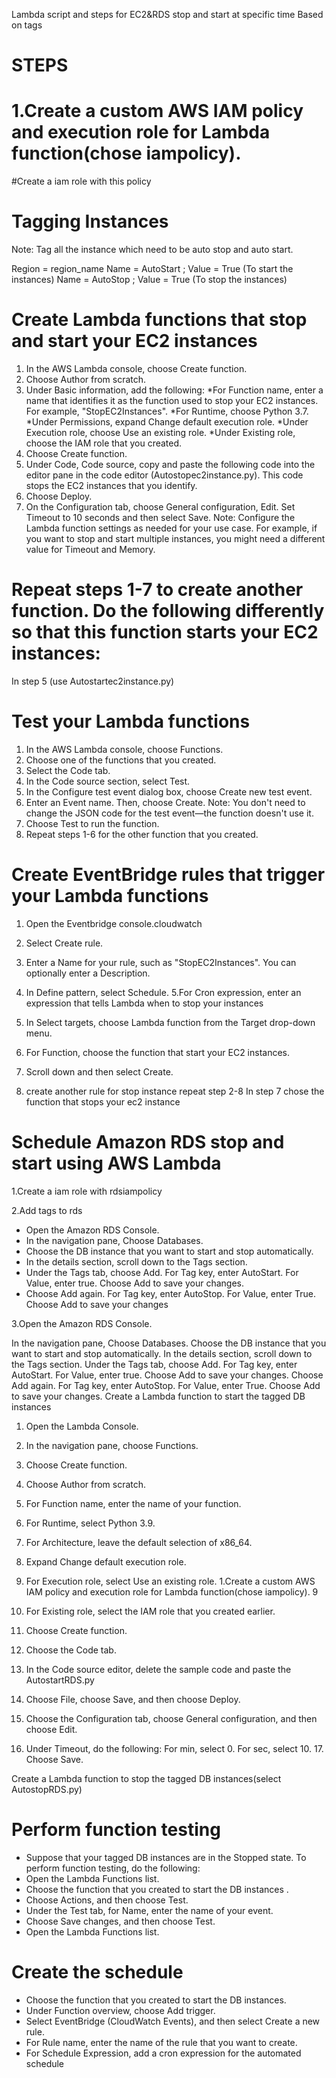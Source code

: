 Lambda script and steps  for EC2&RDS stop and start at specific time Based on tags




# STEPS

# 1.Create a custom AWS IAM policy and execution role for  Lambda function(chose iampolicy).


#Create a iam role with this policy


# Tagging Instances

Note: Tag all the instance which need to be auto stop and auto start. 

Region = region_name
Name = AutoStart ; Value = True (To start the instances)
Name = AutoStop ; Value = True (To stop the instances)

# Create Lambda functions that stop and start your EC2 instances

1.    In the AWS Lambda console, choose Create function.
2.    Choose Author from scratch.
3.    Under Basic information, add the following:
*For Function name, enter a name that identifies it as the function used to stop your EC2 instances. For example, "StopEC2Instances".
*For Runtime, choose Python 3.7.
*Under Permissions, expand Change default execution role.
*Under Execution role, choose Use an existing role.
*Under Existing role, choose the IAM role that you created.
4.    Choose Create function.
5.    Under Code, Code source, copy and paste the following code into the editor pane in the code editor (Autostopec2instance.py). This code stops the EC2 instances that you identify.
6.    Choose Deploy.
7.    On the Configuration tab, choose General configuration, Edit. Set Timeout to 10 seconds and then select Save.
Note: Configure the Lambda function settings as needed for your use case. For example, if you want to stop and start multiple instances, you might need a different value for Timeout and Memory.
# Repeat steps 1-7 to create another function. Do the following differently so that this function starts your EC2 instances:
In step 5
(use Autostartec2instance.py)


# Test your Lambda functions

1.    In the AWS Lambda console, choose Functions.
2.    Choose one of the functions that you created.
3.    Select the Code tab.
4.    In the Code source section, select Test.
5.    In the Configure test event dialog box, choose Create new test event.
6.    Enter an Event name. Then, choose Create.
Note: You don't need to change the JSON code for the test event—the function doesn't use it.
7.    Choose Test to run the function.
8.    Repeat steps 1-6 for the other function that you created.


# Create EventBridge rules that trigger your Lambda functions

1.    Open the Eventbridge console.cloudwatch
2.    Select Create rule.
3.    Enter a Name for your rule, such as "StopEC2Instances". You can optionally enter a Description.
 
4.    In Define pattern, select Schedule.
5.For Cron expression, enter an expression that tells Lambda when to stop your instances
6.    In Select targets, choose Lambda function from the Target drop-down menu.
7.   For Function, choose the function that start your EC2 instances.
8.    Scroll down and then select Create.
9.  create another rule for stop instance repeat step 2-8
In step 7 chose the function that stops your ec2 instance

# Schedule Amazon RDS stop and start using AWS Lambda 

1.Create a iam role with rdsiampolicy

2.Add  tags to rds

* Open the Amazon RDS Console.
* In the navigation pane, Choose Databases.
* Choose the DB instance that you want to start and stop automatically.
* In the details section, scroll down to the Tags section.
* Under the Tags tab, choose Add. For Tag key, enter AutoStart. For Value, enter true. Choose Add to save your changes.
* Choose Add again. For Tag key, enter AutoStop. For Value, enter True. Choose Add to save your changes


3.Open the Amazon RDS Console.

In the navigation pane, Choose Databases.
Choose the DB instance that you want to start and stop automatically.
In the details section, scroll down to the Tags section.
Under the Tags tab, choose Add. For Tag key, enter AutoStart. For Value, enter true. Choose Add to save your changes.
Choose Add again. For Tag key, enter AutoStop. For Value, enter True. Choose Add to save your changes.
Create a Lambda function to start the tagged DB instances
1.    Open the Lambda Console.
2.    In the navigation pane, choose Functions.
3.    Choose Create function.
4.    Choose Author from scratch.
5.    For Function name, enter the name of your function.

6.    For Runtime, select Python 3.9.
7.    For Architecture, leave the default selection of x86_64.
7.    Expand Change default execution role.
8.    For Execution role, select Use an existing role.
1.Create a custom AWS IAM policy and execution role for  Lambda function(chose iampolicy).
9
9.    For Existing role, select the IAM role that you created earlier.
10.    Choose Create function.
11.    Choose the Code tab.
12.    In the Code source editor, delete the sample code and paste the AutostartRDS.py

13.    Choose File, choose Save, and then choose Deploy.
15.    Choose the Configuration tab, choose General configuration, and then choose Edit.
16.    Under Timeout, do the following: For min, select 0. For sec, select 10. 17.    Choose Save.

Create a Lambda function to stop the tagged DB instances(select AutostopRDS.py)

# Perform function testing

* Suppose that your tagged DB instances are in the Stopped state. To perform function testing, do the following:
* Open the Lambda Functions list.
* Choose the function that you created to start the DB instances .
* Choose Actions, and then choose Test.
* Under the Test tab, for Name, enter the name of your event.
* Choose Save changes, and then choose Test.
* Open the Lambda Functions list.

# Create the schedule

* Choose the function that you created to start the DB instances.
* Under Function overview, choose Add trigger.
* Select EventBridge (CloudWatch Events), and then select Create a new rule.
* For Rule name, enter the name of the rule that you want to create.
* For Schedule Expression, add a cron expression for the automated schedule
